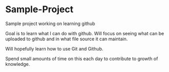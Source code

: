 # Sample-Project
Sample project working on learning github

Goal is to learn what I can do with github. Will focus on seeing what can be uploaded to github and in what file source it can maintain.

Will hopefully learn how to use Git and Github.

Spend small amounts of time on this each day to contribute to growth of knowledge.
